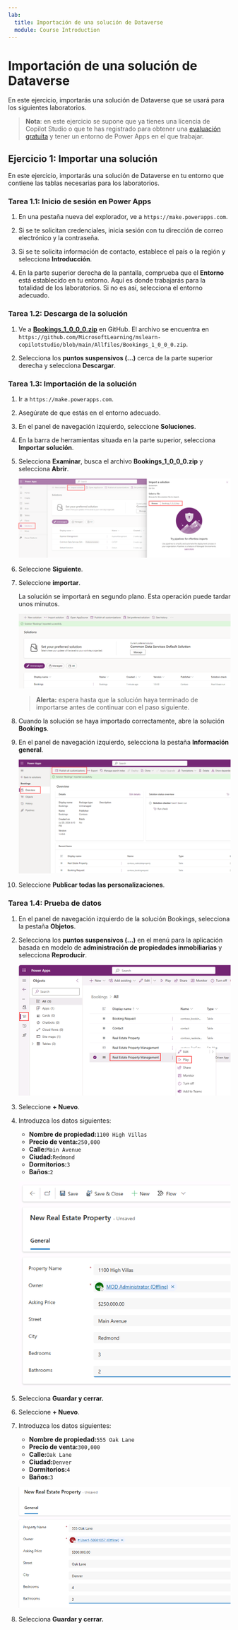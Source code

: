 ```yaml
---
lab:
  title: Importación de una solución de Dataverse
  module: Course Introduction
---
```


# Importación de una solución de Dataverse

En este ejercicio, importarás una solución de Dataverse que se usará para los siguientes laboratorios.

> **Nota**: en este ejercicio se supone que ya tienes una licencia de Copilot Studio o que te has registrado para obtener una [evaluación gratuita](https://go.microsoft.com/fwlink/p/?linkid=2252605) y tener un entorno de Power Apps en el que trabajar.

## Ejercicio 1: Importar una solución

En este ejercicio, importarás una solución de Dataverse en tu entorno que contiene las tablas necesarias para los laboratorios.

### Tarea 1.1: Inicio de sesión en Power Apps

1. En una pestaña nueva del explorador, ve a `https://make.powerapps.com`.

1. Si se te solicitan credenciales, inicia sesión con tu dirección de correo electrónico y la contraseña.

1. Si se te solicita información de contacto, establece el país o la región y selecciona **Introducción**.

1. En la parte superior derecha de la pantalla, comprueba que el **Entorno** está establecido en tu entorno. Aquí es donde trabajarás para la totalidad de los laboratorios. Si no es así, selecciona el entorno adecuado.

### Tarea 1.2: Descarga de la solución

1. Ve a [**Bookings_1_0_0_0.zip**](../../Allfiles/Bookings_1_0_0_0.zip) en GitHub. El archivo se encuentra en `https://github.com/MicrosoftLearning/mslearn-copilotstudio/blob/main/Allfiles/Bookings_1_0_0_0.zip`.

1. Selecciona los **puntos suspensivos (...)** cerca de la parte superior derecha y selecciona **Descargar**.

### Tarea 1.3: Importación de la solución

1. Ir a `https://make.powerapps.com`.

1. Asegúrate de que estás en el entorno adecuado.

1. En el panel de navegación izquierdo, seleccione **Soluciones**.

1. En la barra de herramientas situada en la parte superior, selecciona **Importar solución**.

1. Selecciona **Examinar**, busca el archivo **Bookings_1_0_0_0.zip** y selecciona **Abrir**.

    ![Solución para importar.](../media/solution-to-import.png)

1. Seleccione **Siguiente**.

1. Seleccione **importar**.

    La solución se importará en segundo plano. Esta operación puede tardar unos minutos.

    ![Solución importada.](../media/solution-imported.png)

    > **Alerta:** espera hasta que la solución haya terminado de importarse antes de continuar con el paso siguiente.

1. Cuando la solución se haya importado correctamente, abre la solución **Bookings**.

1. En el panel de navegación izquierdo, selecciona la pestaña **Información general**.

    ![Pestaña de información general de la solución.](../media/solution-overview.png)

1. Seleccione **Publicar todas las personalizaciones**.

### Tarea 1.4: Prueba de datos

1. En el panel de navegación izquierdo de la solución Bookings, selecciona la pestaña **Objetos**.

1. Selecciona los **puntos suspensivos (...)** en el menú para la aplicación basada en modelo de **administración de propiedades inmobiliarias** y selecciona **Reproducir**.

    ![Información general.](../media/play-app.png)

1. Seleccione **+ Nuevo**.

1. Introduzca los datos siguientes:

    - **Nombre de propiedad:**`1100 High Villas`
    - **Precio de venta:**`250,000`
    - **Calle:**`Main Avenue`
    - **Ciudad:**`Redmond`
    - **Dormitorios:**`3`
    - **Baños:**`2`

    ![Información general.](../media/add-record.png)

1. Selecciona **Guardar y cerrar.**

1. Seleccione **+ Nuevo**.

1. Introduzca los datos siguientes:

    - **Nombre de propiedad:**`555 Oak Lane`
    - **Precio de venta:**`300,000`
    - **Calle:**`Oak Lane`
    - **Ciudad:**`Denver`
    - **Dormitorios:**`4`
    - **Baños:**`3`

    ![Información general.](../media/add-record2.png)

1. Selecciona **Guardar y cerrar.**
